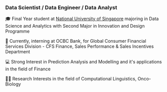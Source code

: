 ### Data Scientist / Data Engineer / Data Analyst

🎓 Final Year student at [National University of Singapore](https://www.stat.nus.edu.sg/) majoring in Data Science and Analytics with Second Major in Innovation and Design Programme 

💼 Currently, interning at OCBC Bank, for Global Consumer Financial Services Division - CFS Finance, Sales Performance & Sales Incentives Department

💻 Strong Interest in Prediction Analysis and Modelling and it's applications in the field of Finance

💪🏽 Research Interests in the field of Computational Linguistics, Onco-Biology
